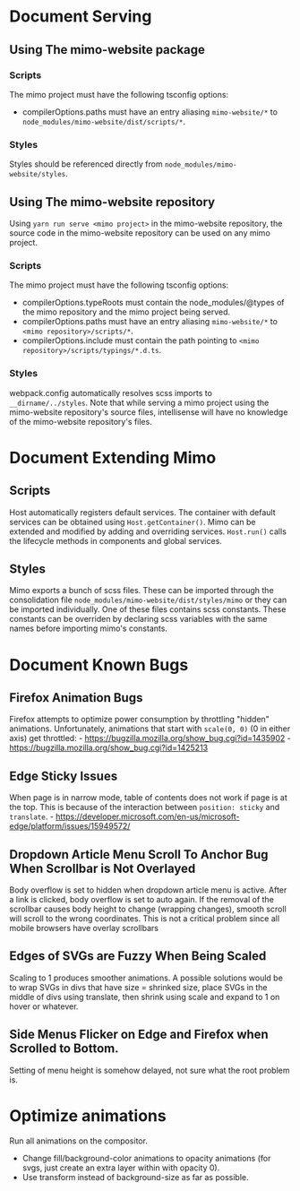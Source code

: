 # Document Serving
## Using The mimo-website package
### Scripts
 The mimo project must have the following tsconfig options:
- compilerOptions.paths must have an entry aliasing `mimo-website/*` to `node_modules/mimo-website/dist/scripts/*`.
### Styles
Styles should be referenced directly from `node_modules/mimo-website/styles`.

## Using The mimo-website repository
Using `yarn run serve <mimo project>` in the mimo-website repository, the source code in the mimo-website repository can be used on any mimo project.
### Scripts
 The mimo project must have the following tsconfig options:
- compilerOptions.typeRoots must contain the node_modules/@types of the mimo repository and the mimo project being served. 
- compilerOptions.paths must have an entry aliasing `mimo-website/*` to `<mimo repository>/scripts/*`.
- compilerOptions.include must contain the path pointing to `<mimo repository>/scripts/typings/*.d.ts`.
### Styles
webpack.config automatically resolves scss imports to `__dirname/../styles`. Note that while serving a mimo
project using the mimo-website repository's source files, intellisense will have no knowledge of the 
mimo-website repository's files.

# Document Extending Mimo
## Scripts
Host automatically registers default services. The container with default services can be obtained using 
`Host.getContainer()`. Mimo can be extended and modified by adding and overriding services. `Host.run()` 
calls the lifecycle methods in components and global services. 

## Styles
Mimo exports a bunch of scss files. These can be imported through the consolidation file `node_modules/mimo-website/dist/styles/mimo`
or they can be imported individually. One of these files contains scss constants. These constants can be 
overriden by declaring scss variables with the same names before importing mimo's constants.

# Document Known Bugs
## Firefox Animation Bugs
Firefox attempts to optimize power consumption by throttling "hidden" animations. Unfortunately, animations that start with `scale(0, 0)` (0 in either axis) get throttled:
	- https://bugzilla.mozilla.org/show_bug.cgi?id=1435902
	- https://bugzilla.mozilla.org/show_bug.cgi?id=1425213
## Edge Sticky Issues
When page is in narrow mode, table of contents does not work if page is at the top. This is because of the interaction between `position: sticky` and `translate`.
	- https://developer.microsoft.com/en-us/microsoft-edge/platform/issues/15949572/
## Dropdown Article Menu Scroll To Anchor Bug When Scrollbar is Not Overlayed
Body overflow is set to hidden when dropdown article menu is active. After a link is clicked, body overflow is set to auto again. If the removal of the scrollbar
causes body height to change (wrapping changes), smooth scroll will scroll to the wrong coordinates. This is not a critical problem since all mobile browsers 
have overlay scrollbars
## Edges of SVGs are Fuzzy When Being Scaled
Scaling to 1 produces smoother animations. A possible solutions would be to wrap SVGs in divs that have size = shrinked size, place SVGs in the middle of divs using translate, 
then shrink using scale and expand to 1 on hover or whatever.
## Side Menus Flicker on Edge and Firefox when Scrolled to Bottom.
Setting of menu height is somehow delayed, not sure what the root problem is.

# Optimize animations 
Run all animations on the compositor.
- Change fill/background-color animations to opacity animations (for svgs, just create an extra layer within with opacity 0).
- Use transform instead of background-size as far as possible.